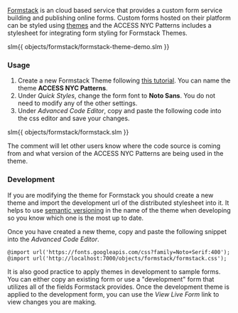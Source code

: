 [Formstack](https://www.formstack.com) is an cloud based service that provides a custom form service building and publishing online forms. Custom forms hosted on their platform can be styled using [themes](https://www.formstack.com/features/themes-css) and the ACCESS NYC Patterns includes a stylesheet for integrating form styling for Formstack Themes.

slm{{ objects/formstack/formstack-theme-demo.slm }}

### Usage

1. Create a new Formstack Theme following [this tutorial](https://help.formstack.com/hc/en-us/articles/360019204492-Themes). You can name the theme **ACCESS NYC Patterns**.
1. Under *Quick Styles*, change the form font to **Noto Sans**. You do not need to modify any of the other settings.
1. Under *Advanced Code Editor*, copy and paste the following code into the css editor and save your changes.

slm{{ objects/formstack/formstack.slm }}

The comment will let other users know where the code source is coming from and what version of the ACCESS NYC Patterns are being used in the theme.

### Development

If you are modifying the theme for Formstack you should create a new theme and import the development url of the distributed stylesheet into it. It helps to use [semantic versioning](https://semver.org) in the name of the theme when developing so you know which one is the most up to date.

Once you have created a new theme, copy and paste the following snippet into the *Advanced Code Editor*.

    @import url('https://fonts.googleapis.com/css?family=Noto+Serif:400');
    @import url('http://localhost:7000/objects/formstack/formstack.css');

It is also good practice to apply themes in development to sample forms. You can either copy an existing form or use a "development" form that utilizes all of the fields Formstack provides. Once the development theme is applied to the development form, you can use the *View Live Form* link to view changes you are making.
